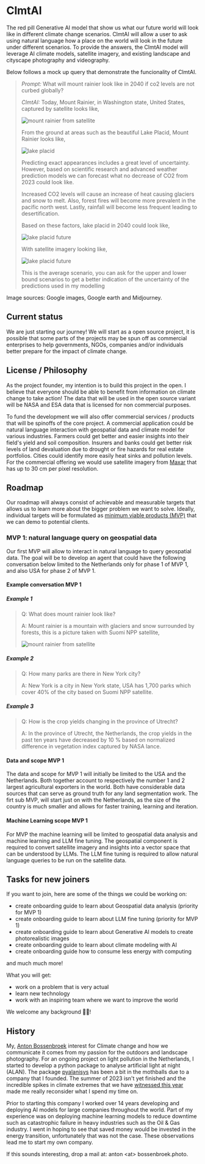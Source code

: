 # ClmtAI
The red pill Generative AI model that show us what our future world will look like in
different climate change scenarios. ClmtAI will allow a user to ask using
natural language how a place on the world will look in the future under
different scenarios. To provide the answers, the ClmtAI model will leverage AI
climate models, satellite imagery, and existing landscape and cityscape
photography and videography. 

Below follows a mock up query that demonstrate the funcionality of ClmtAI.

> _Prompt:_ What will mount rainier look like in 2040 if co2 levels are not curbed globally?
> 
> _ClmtAI:_ Today, Mount Rainier, in Washington state, United States, captured by satellite 
> looks like, 
> 
> ![mount rainier from satellite](https://github.com/clmtai/clmtai/blob/main/images/mount_rainier_sat_now.jpg?raw=true)
> 
> From the ground at areas such as the beautiful Lake Placid, Mount Rainier looks like,
> 
> ![lake placid](https://github.com/clmtai/clmtai/blob/main/images/lake_placid_now.jpg?raw=true)
>
> Predicting exact appearances includes a great level of uncertainty. However,
> based on scientific research and advanced weather prediction models we can
> forecast what no decrease of CO2 from 2023 could look like.
>
> Increased CO2 levels will cause an increase of heat causing glaciers and snow
> to melt. Also, forest fires will become more prevalent in the pacific north
> west. Lastly, rainfall will become less frequent leading to desertification.
>
> Based on these factors, lake placid in 2040 could look like,
>
> ![lake placid future](https://github.com/clmtai/clmtai/blob/main/images/lake_placid_future.jpg?raw=true)
>
> With satellite imagery looking like,
>
> ![lake placid future](https://github.com/clmtai/clmtai/blob/main/images/placeholder.png?raw=true)
>
> This is the average scenario, you can ask for the upper and lower bound scenarios to get a better
> indication of the uncertainty of the predictions used in my modelling

Image sources: Google images, Google earth and Midjourney.


## Current status

We are just starting our journey! We will start as a open source project, it is
possible that some parts of the projects may be spun off as commercial
enterprises to help governments, NGOs, companies and/or individuals better
prepare for the impact of climate change.

## License / Philosophy

As the project founder, my intention is to build this project in the open. I believe that everyone should
be able to benefit from information on climate change to take action! The data that will be used in 
the open source variant will be NASA and ESA data that is licensed for non commercial purposes.

To fund the development we will also offer commercial services / products that
will be spinoffs of the core project. A commercial application could be natural language interaction
with geospatial data and climate model for various industries. Farmers could get better and easier insights 
into their field's yield and soil composition. Insurers and banks could get better risk levels of 
land devaluation due to drought or fire hazards for real estate portfolios. Cities could identify more
easily heat sinks and pollution levels. For the commercial offering we would use satellite imagery from
[Maxar](https://www.maxar.com/products/satellite-imagery) that has up to 30 cm per pixel resolution.


## Roadmap
Our roadmap will always consist of achievable and measurable targets that
allows us to learn more about the bigger problem we want to solve. Ideally, individual
targets will be formulated as [minimum viable products (MVP)](https://leanstartup.co/resources/articles/what-is-an-mvp/) 
that we can demo to potential clients. 

### MVP 1: natural language query on geospatial data
Our first MVP will allow to interact in natural language to query geospatial data. The goal will be
to develop an agent that could have the following conversation below limited to
the Netherlands only for phase 1 of MVP 1, and also USA for phase 2 of MVP 1.

#### Example conversation MVP 1

##### Example 1

> Q: What does mount rainier look like?
> 
> A: Mount rainier is a mountain with glaciers and snow surrounded by forests, this is a picture taken with Suomi NPP satellite,
> 
> ![mount rainier from satellite](https://github.com/clmtai/clmtai/blob/main/images/mount_rainier_sat_now.jpg?raw=true)
>

##### Example 2

> Q: How many parks are there in New York city?
>
> A: New York is a city in New York state, USA has 1,700 parks which cover 40% of
> the city based on Suomi NPP satellite.
>

##### Example 3

> Q: How is the crop yields changing in the province of Utrecht?
>
> A: In the province of Utrecht, the Netherlands, the crop yields in the past ten years have decreased by 10 %
> based on normalized difference in vegetation index captured by NASA lance. 

#### Data and scope MVP 1
The data and scope for MVP 1 will initially be limited to the USA and the
Netherlands. Both together account to respectively the number 1 and 2 largest
agricultural exporters in the world. Both have considerable data sources that
can serve as ground truth for any land segmentation work.  The firt sub MVP,
will start just on with the Netherlands, as the size of the country is much
smaller and allows for faster training, learning and iteration. 


#### Machine Learning scope MVP 1
For MVP the machine learning will be limited to geospatial data analysis and
machine learning and LLM fine tuning. The geospatial component is required to
convert satellite imagery and insights into a vector space that can be
understood by LLMs. The LLM fine tuning is required to allow natural language
queries to be run on the satellite data.

## Tasks for new joiners
If you want to join, here are some of the things we could be working on:
 
  - create onboarding guide to learn about Geospatial data analysis (priority for MVP 1)
  - create onboarding guide to learn about LLM fine tuning (priority for MVP 1)
  - create onboarding guide to learn about Generative AI models to create photorealistic images
  - create onboarding guide to learn about climate modeling with AI
  - create onboarding guide how to consume less energy with computing

and much much more! 

What you will get:

 - work on a problem that is very actual
 - learn new technology
 - work with an inspiring team where we want to improve the world

We welcome any background 🦄🌈!

## History

My, [Anton Bossenbroek](https://www.linkedin.com/in/abossen/) interest for Climate change and how we
communicate it comes from my passion for the outdoors and landscape photography. For an ongoing project on 
light pollution in the Netherlands, I started to develop a python package to analyse artificial light 
at night (ALAN). The package [pyalanisys](https://github.com/pyalanysis/pyalanysis) has been a bit 
in the mothballs due to a company that I founded. The summer of 2023 isn't yet finished and the incredible
spikes in climate extremes that we have [witnessed this year](https://www.theguardian.com/world/2023/sep/06/summer-of-2023-hottest-recorded-in-wake-up-call-to-cut-carbon-emissions)
made me really reconsider what I spend my time on.

Prior to starting this company I worked over 14 years developing and deploying
AI models for large companies throughout the world. Part of my experience was on deploying machine 
learning models to reduce downtime such as catastrophic failure in heavy
industries such as the Oil & Gas industry. I went in hoping to see that saved money would be invested
in the energy transition, unfortunately that was not the case. These
observations lead me to start my own company.

If this sounds interesting, drop a mail at: anton \<at\> bossenbroek.photo.


